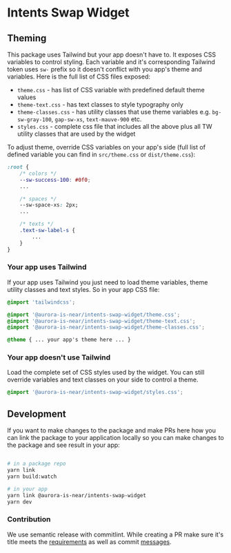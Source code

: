 # Intents Swap Widget

## Theming

This package uses Tailwind but your app doesn't have to. It exposes CSS
variables to control styling. Each variable and it's corresponding Tailwind
token uses `sw-` prefix so it doesn't conflict with you app's theme and variables.
Here is the full list of CSS files exposed:

- `theme.css` - has list of CSS variable with predefined default theme values
- `theme-text.css` - has text classes to style typography only
- `theme-classes.css` - has utility classes that use theme variables
e.g. `bg-sw-gray-100`, `gap-sw-xs`, `text-mauve-900` etc.
- `styles.css` - complete css file that includes all the above plus all TW
utility classes that are used by the widget

To adjust theme, override CSS variables on your app's side (full list of defined
variable you can find in `src/theme.css` or `dist/theme.css`):

```css
:root {
    /* colors */
    --sw-success-100: #0f0;
    ...

    /* spaces */
    --sw-space-xs: 2px;
    ...

    /* texts */
    .text-sw-label-s {
        ...
    }
}
```

### Your app uses Tailwind

If your app uses Tailwind you just need to load theme variables,
theme utility classes and text styles. So in your app CSS file:

```css
@import 'tailwindcss';

@import '@aurora-is-near/intents-swap-widget/theme.css';
@import '@aurora-is-near/intents-swap-widget/theme-text.css';
@import '@aurora-is-near/intents-swap-widget/theme-classes.css';

@theme { ... your app's theme here ... }
```

### Your app doesn't use Tailwind

Load the complete set of CSS styles used by the widget. You can still override
variables and text classes on your side to control a theme.

```css
@import '@aurora-is-near/intents-swap-widget/styles.css';
```

## Development

If you want to make changes to the package and make PRs here how you can link
the package to your application locally so you can make changes to the package
and see result in your app:

```bash

# in a package repo
yarn link
yarn build:watch

# in your app
yarn link @aurora-is-near/intents-swap-widget
yarn dev
```

### Contribution

We use semantic release with commitlint. While creating a PR make sure it's
title meets the [requirements](https://github.com/semantic-release/semantic-release?tab=readme-ov-file#how-does-it-work)
as well as commit [messages](https://github.com/conventional-changelog/commitlint).
